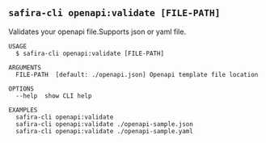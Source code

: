 <!-- order:21 -->
## `safira-cli openapi:validate [FILE-PATH]`

Validates your openapi file.Supports json or yaml file.

```
USAGE
  $ safira-cli openapi:validate [FILE-PATH]

ARGUMENTS
  FILE-PATH  [default: ./openapi.json] Openapi template file location

OPTIONS
  --help  show CLI help

EXAMPLES
  safira-cli openapi:validate
  safira-cli openapi:validate ./openapi-sample.json
  safira-cli openapi:validate ./openapi-sample.yaml
```
